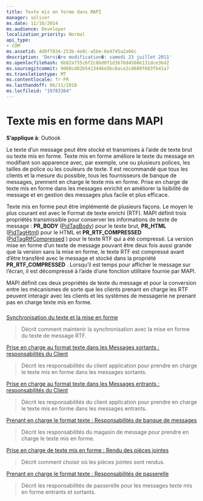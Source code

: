```yaml
---
title: Texte mis en forme dans MAPI
manager: soliver
ms.date: 11/16/2014
ms.audience: Developer
localization_priority: Normal
api_type:
- COM
ms.assetid: 4d0ff834-253b-4e8c-a5be-6e4745a2a66c
description: 'Derni�re modification�: samedi 23 juillet 2011'
ms.openlocfilehash: 6b82a755cbf2c8bd0f1d3676d4560e131dce3bd2
ms.sourcegitcommit: 9d60cd82b5413446e5bc8ace2cd689f683fb41a7
ms.translationtype: MT
ms.contentlocale: fr-FR
ms.lasthandoff: 06/11/2018
ms.locfileid: "19783364"
---
```

# <a name="formatted-text-in-mapi"></a>Texte mis en forme dans MAPI

  
  
**S’applique à**: Outlook 
  
Le texte d’un message peut être stocké et transmises à l’aide de texte brut ou texte mis en forme. Texte mis en forme améliore le texte du message en modifiant son apparence avec, par exemple, une ou plusieurs polices, les tailles de police ou les couleurs de texte. Il est recommandé que tous les clients et la mesure du possible, tous les fournisseurs de banque de messages, prennent en charge le texte mis en forme. Prise en charge de texte mis en forme dans les messages enrichit en améliorer la lisibilité de message et en gestion des messages plus facile et plus efficace.
  
Texte mis en forme peut être implémenté de plusieurs façons. Le moyen le plus courant est avec le Format de texte enrichi (RTF). MAPI définit trois propriétés transmissible pour conserver les informations de texte de message : **PR_BODY** ([PidTagBody](pidtagbody-canonical-property.md)) pour le texte brut, **PR_HTML** ([PidTagHtml](pidtaghtml-canonical-property.md)) pour le HTML et **PR_RTF_COMPRESSED** ([PidTagRtfCompressed](pidtagrtfcompressed-canonical-property.md) ) pour le texte RTF qui a été compressé. La version mise en forme d’un texte de message pouvant être deux fois aussi grande que la version sans la mise en forme, le texte RTF est compressé avant d’être transféré avec le message et stocké dans la propriété **PR_RTF_COMPRESSED** . Lorsqu’il est temps pour afficher le message sur l’écran, il est décompressé à l’aide d’une fonction utilitaire fournie par MAPI. 
  
MAPI définit ces deux propriétés de texte du message et pour la conversion entre les mécanismes de sorte que les clients prenant en charge les RTF peuvent interagir avec les clients et les systèmes de messagerie ne prenant pas en charge texte mis en forme.
  
### 

[Synchronisation du texte et la mise en forme](synchronizing-text-and-formatting.md)
  
> Décrit comment maintenir la synchronisation avec la mise en forme du texte de message RTF.
    
[Prise en charge au format texte dans les Messages sortants : responsabilités du Client](supporting-formatted-text-in-outgoing-messages-client-responsibilities.md)
  
> Décrit les responsabilités du client application pour prendre en charge le texte mis en forme dans les messages sortants.
    
[Prise en charge au format texte dans les Messages entrants : responsabilités du Client](supporting-formatted-text-in-incoming-messages-client-responsibilities.md)
  
> Décrit les responsabilités du client application pour prendre en charge le texte mis en forme dans les messages entrants.
    
[Prenant en charge le format texte : Responsabilités de banque de messages](supporting-formatted-text-message-store-responsibilities.md)
  
> Décrit les responsabilités du magasin de message pour prendre en charge le texte mis en forme.
    
[Prise en charge de texte mis en forme : Rendu des pièces jointes](supporting-formatted-text-rendering-attachments.md)
  
> Décrit comment choisir où les pièces jointes sont rendus.
    
[Prenant en charge le format texte : Responsabilités de passerelle](supporting-formatted-text-gateway-responsibilities.md)
  
> Décrit les responsabilités de passerelle pour les messages texte mis en forme entrants et sortants.
    

